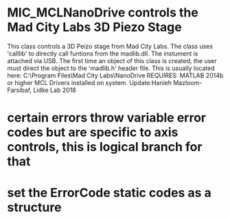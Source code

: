 # MIC_MCLNanoDrive controls the Mad City Labs 3D Piezo Stage
This class controls a 3D Peizo stage from Mad City Labs.  The class
uses 'calllib' to directly call funtions from the madlib.dll. The instument
is attached via USB.
The first time an object of this class is created, the user must
direct the object to the 'madlib.h' header file.  This is usually
located here:  C:\Program Files\Mad City Labs\NanoDrive
REQUIRES:
MATLAB 2014b or higher
MCL Drivers installed on system.
Update:Hanieh Mazloom-Farsibaf, Lidke Lab 2018
# certain errors throw variable error codes but are specific to axis controls, this is logical branch for that
# set the ErrorCode static codes as a structure
